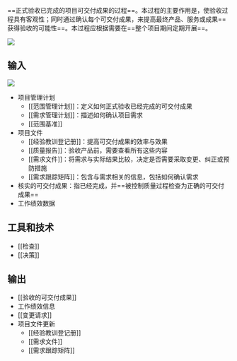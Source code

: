 ==正式验收已完成的项目可交付成果的过程==。本过程的主要作用是，使验收过程具有客观性；同时通过确认每个可交付成果，来提高最终产品、服务或成果==获得验收的可能性==。本过程应根据需要在==整个项目期间定期开展==。

![](https://cdn.jsdelivr.net/gh/a812305914/PMP/img/202210061102457.png)

## 输入
![](https://cdn.jsdelivr.net/gh/a812305914/PMP/img/202210061102762.png)

+ 项目管理计划
	+ [[范围管理计划]]：定义如何正式验收已经完成的可交付成果
	+ [[需求管理计划]]：描述如何确认项目需求
	+ [[范围基准]]
+ 项目文件
	+ [[经验教训登记册]]：提高可交付成果的效率与效果
	+ [[质量报告]]：验收产品前，需要查看所有这些内容
	+ [[需求文件]]：将需求与实际结果比较，决定是否需要采取变更、纠正或预防措施
	+ [[需求跟踪矩阵]]：包含与需求相关的信息，包括如何确认需求
+ 核实的可交付成果：指已经完成，并==被控制质量过程检查为正确的可交付成果==
+ 工作绩效数据

## 工具和技术
+ [[检查]]
+ [[决策]]

## 输出
+ [[验收的可交付成果]]
+ 工作绩效信息
+ [[变更请求]]
+ 项目文件更新
	+ [[经验教训登记册]]
	+ [[需求文件]]
	+ [[需求跟踪矩阵]]
